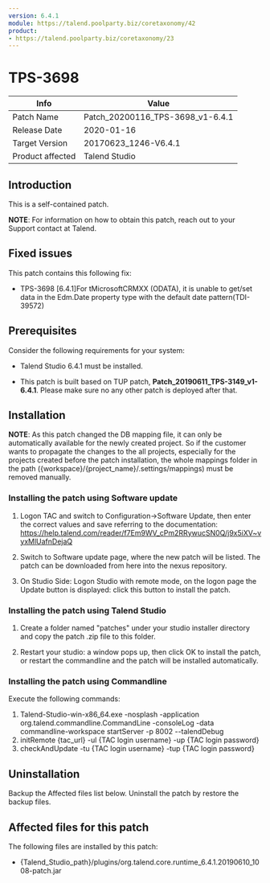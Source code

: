 ```yaml
---
version: 6.4.1
module: https://talend.poolparty.biz/coretaxonomy/42
product:
- https://talend.poolparty.biz/coretaxonomy/23
---
```


# TPS-3698

| Info             | Value |
| ---------------- | ---------------- |
| Patch Name       | Patch\_20200116\_TPS-3698\_v1-6.4.1 |
| Release Date     | 2020-01-16 |
| Target Version   | 20170623_1246-V6.4.1 |
| Product affected | Talend Studio |

## Introduction

This is a self-contained patch.

**NOTE**: For information on how to obtain this patch, reach out to your Support contact at Talend.

## Fixed issues
This patch contains this following fix:

- TPS-3698 [6.4.1]For tMicrosoftCRMXX (ODATA), it is unable to get/set data in the Edm.Date property type with the default date pattern(TDI-39572)

## Prerequisites
Consider the following requirements for your system:

- Talend Studio 6.4.1 must be installed.

- This patch is built based on TUP patch, **Patch_20190611_TPS-3149_v1-6.4.1**. Please make sure no any other patch is deployed after that. 


## Installation

**NOTE**: As this patch changed the DB mapping file, it can only be automatically available for the newly created project. So if the customer wants to propagate the changes to the all projects, especially for the projects created before the patch installation, the whole mappings folder in the path ({workspace}/{project\_name}/.settings/mappings) must be removed manually.

### Installing the patch using Software update

1) Logon TAC and switch to Configuration->Software Update, then enter the correct values and save referring to the documentation: https://help.talend.com/reader/f7Em9WV_cPm2RRywucSN0Q/j9x5iXV~vyxMlUafnDejaQ

2) Switch to Software update page, where the new patch will be listed. The patch can be downloaded from here into the nexus repository.

3) On Studio Side: Logon Studio with remote mode, on the logon page the Update button is displayed: click this button to install the patch.

### Installing the patch using Talend Studio

1) Create a folder named "patches" under your studio installer directory and copy the patch .zip file to this folder.

2) Restart your studio: a window pops up, then click OK to install the patch, or restart the commandline and the patch will be installed automatically.

### Installing the patch using Commandline

Execute the following commands:

1. Talend-Studio-win-x86_64.exe -nosplash -application org.talend.commandline.CommandLine -consoleLog -data commandline-workspace startServer -p 8002 --talendDebug
2. initRemote {tac_url} -ul {TAC login username} -up {TAC login password}
3. checkAndUpdate -tu {TAC login username} -tup {TAC login password}

## Uninstallation
Backup the Affected files list below. Uninstall the patch by restore the backup files.

## Affected files for this patch

The following files are installed by this patch:
- {Talend\_Studio\_path}/plugins/org.talend.core.runtime_6.4.1.20190610_1008-patch.jar
